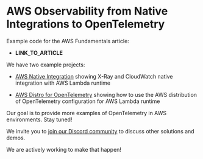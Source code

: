 # AWS Observability from Native Integrations to OpenTelemetry

Example code for the AWS Fundamentals article:

- __LINK_TO_ARTICLE__

We have two example projects:

- [AWS Native Integration](./aws-native-integration/) showing X-Ray and CloudWatch native integration with AWS Lambda runtime

- [AWS Distro for OpenTelemetry](./aws-distro-for-opentelemetry/) showing how to use the AWS distribution of OpenTelemetry configuration for AWS Lambda runtime

Our goal is to provide more examples of OpenTelemetry in AWS environments. Stay tuned!

We invite you to [join our Discord community](https://link.awsfundamentals.com/1HMSp4E) to discuss other solutions and demos. 

We are actively working to make that happen!
